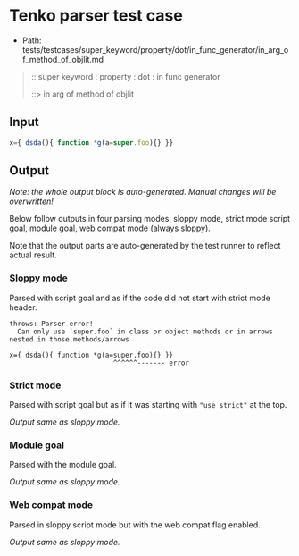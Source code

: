 # Tenko parser test case

- Path: tests/testcases/super_keyword/property/dot/in_func_generator/in_arg_of_method_of_objlit.md

> :: super keyword : property : dot : in func generator
>
> ::> in arg of method of objlit

## Input

`````js
x={ dsda(){ function *g(a=super.foo){} }}
`````

## Output

_Note: the whole output block is auto-generated. Manual changes will be overwritten!_

Below follow outputs in four parsing modes: sloppy mode, strict mode script goal, module goal, web compat mode (always sloppy).

Note that the output parts are auto-generated by the test runner to reflect actual result.

### Sloppy mode

Parsed with script goal and as if the code did not start with strict mode header.

`````
throws: Parser error!
  Can only use `super.foo` in class or object methods or in arrows nested in those methods/arrows

x={ dsda(){ function *g(a=super.foo){} }}
                          ^^^^^^------- error
`````

### Strict mode

Parsed with script goal but as if it was starting with `"use strict"` at the top.

_Output same as sloppy mode._

### Module goal

Parsed with the module goal.

_Output same as sloppy mode._

### Web compat mode

Parsed in sloppy script mode but with the web compat flag enabled.

_Output same as sloppy mode._
